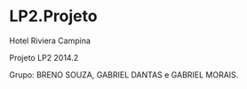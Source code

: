LP2.Projeto
===========
Hotel Riviera Campina

Projeto LP2 2014.2

Grupo:
BRENO SOUZA, GABRIEL DANTAS e GABRIEL MORAIS.
